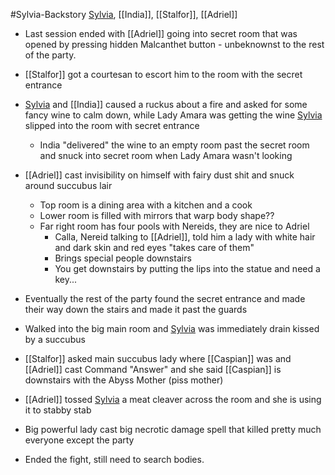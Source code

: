 #Sylvia-Backstory 
[Sylvia](Sylvia.md), [[India]], [[Stalfor]], [[Adriel]]

- Last session ended with [[Adriel]] going into secret room that was opened by pressing hidden Malcanthet button - unbeknownst to the rest of the party.
- [[Stalfor]] got a courtesan to escort him to the room with the secret entrance
- [Sylvia](Sylvia.md) and [[India]] caused a ruckus about a fire and asked for some fancy wine to calm down, while Lady Amara was getting the wine [Sylvia](Sylvia.md) slipped into the room with secret entrance
	- India "delivered" the wine to an empty room past the secret room and snuck into secret room when Lady Amara wasn't looking

- [[Adriel]] cast invisibility on himself with fairy dust shit and snuck around succubus lair
	- Top room is a dining area with a kitchen and a cook
	- Lower room is filled with mirrors that warp body shape??
	- Far right room has four pools with Nereids, they are nice to Adriel
		- Calla, Nereid talking to [[Adriel]], told him a lady with white hair and dark skin and red eyes "takes care of them"
		- Brings special people downstairs
		- You get downstairs by putting the lips into the statue and need a key...
- Eventually the rest of the party found the secret entrance and made their way down the stairs and made it past the guards
- Walked into the big main room and [Sylvia](Sylvia.md) was immediately drain kissed by a succubus
- [[Stalfor]] asked main succubus lady where [[Caspian]] was and [[Adriel]] cast Command "Answer" and she said [[Caspian]] is downstairs with the Abyss Mother (piss mother)
- [[Adriel]] tossed [Sylvia](Sylvia.md) a meat cleaver across the room and she is using it to stabby stab
- Big powerful lady cast big necrotic damage spell that killed pretty much everyone except the party
- Ended the fight, still need to search bodies.